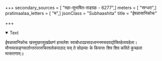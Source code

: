 +++
secondary_sources = [ "महा-सुभाषित-सङ्ग्रहः - 6277",]
meters = [ "स्रग्धरा",]
pratimaalaa_letters = [ "म",]
jsonClass = "Subhaashita"
title = "ईषन्नासानिकोचः"

+++

<details open><summary>Text</summary>

ईषन्नासानिकोचः खरमुखरसुखप्रेक्षणं हासलेशः स्वाबोधादप्रसादध्वननमसदवद्योक्तिहेलावहेला।  
मौनव्यासङ्गवार्तान्तरपररुचिरश्लोकपाठाद यस् ते सोढव्याः के कियन्तः शिव शिव कविते कुच्छला मत्सराणाम्॥
</details>
